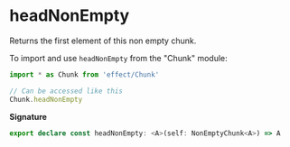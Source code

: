 # headNonEmpty

Returns the first element of this non empty chunk.

To import and use `headNonEmpty` from the "Chunk" module:

```ts
import * as Chunk from 'effect/Chunk'

// Can be accessed like this
Chunk.headNonEmpty
```

**Signature**

```ts
export declare const headNonEmpty: <A>(self: NonEmptyChunk<A>) => A
```

